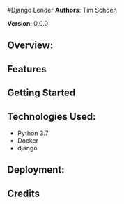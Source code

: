 #Django Lender
**Authors**: Tim Schoen 

**Version**: 0.0.0

## Overview:


## Features

## Getting Started


## Technologies Used:

  * Python 3.7
  * Docker
  * django

## Deployment:


## Credits



